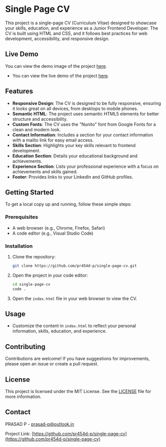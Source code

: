 # Single Page CV

This project is a single-page CV (Curriculum Vitae) designed to showcase your skills, education, and experience as a Junior Frontend Developer. The CV is built using HTML and CSS, and it follows best practices for web development, accessibility, and responsive design.

## Live Demo

You can view the demo image of the project [here](https://roadmap.sh/projects/single-page-cv).
- You can view the live demo of the project [here](https://pr454d-p.github.io/single-page-cv/).

## Features

- **Responsive Design**: The CV is designed to be fully responsive, ensuring it looks great on all devices, from desktops to mobile phones.
- **Semantic HTML**: The project uses semantic HTML5 elements for better structure and accessibility.
- **Custom Fonts**: The CV uses the "Nunito" font from Google Fonts for a clean and modern look.
- **Contact Information**: Includes a section for your contact information with a mailto link for easy email access.
- **Skills Section**: Highlights your key skills relevant to frontend development.
- **Education Section**: Details your educational background and achievements.
- **Experience Section**: Lists your professional experience with a focus on achievements and skills gained.
- **Footer**: Provides links to your LinkedIn and GitHub profiles.

## Getting Started

To get a local copy up and running, follow these simple steps:

### Prerequisites

- A web browser (e.g., Chrome, Firefox, Safari)
- A code editor (e.g., Visual Studio Code)

### Installation

1. Clone the repository:
    ```sh
    git clone https://github.com/pr454d-p/single-page-cv.git
    ```
2. Open the project in your code editor:
    ```sh
    cd single-page-cv
    code .
    ```
3. Open the `index.html` file in your web browser to view the CV.

## Usage

- Customize the content in `index.html` to reflect your personal information, skills, education, and experience.

## Contributing

Contributions are welcome! If you have suggestions for improvements, please open an issue or create a pull request.

## License

This project is licensed under the MIT License. See the [LICENSE](LICENSE) file for more information.

## Contact

PRASAD P - [prasad-p@outlook.in](mailto:prasad-p@outlook.in)

Project Link: [https://github.com/pr454d-p/single-page-cv](https://github.com/pr454d-p/single-page-cv)